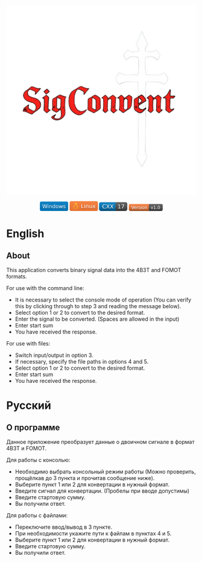 <p align="center" >
    <img src="pict/SigConvent.png" alt="SigConvent">
</p>

<p align="center" >
    <img src="pict/win.svg" alt="win" width="75">
    <img src="pict/linux.svg" alt="linux" width="75">
    <img src="pict/cxx.svg" alt="cxx" width="75">
    <img src="pict/version.svg" alt="version" width="90">
</p>

# English

## About

This application converts binary signal data into the 4B3T and FOMOT formats.<br>

For use with the command line:

* It is necessary to select the console mode of operation (You can verify this by clicking through to step 3 and reading the message below).
* Select option 1 or 2 to convert to the desired format.
* Enter the signal to be converted. (Spaces are allowed in the input)
* Enter start sum
* You have received the response.


For use with files:

* Switch input/output in option 3.
* If necessary, specify the file paths in options 4 and 5.
* Select option 1 or 2 to convert to the desired format.
* Enter start sum
* You have received the response.


# Русский

## О программе

Данное приложение преобразует данные о двоичном сигнале в формат 4B3T и FOMOT.<br>

Для работы с консолью:

* Необходимо выбрать консольный режим работы (Можно проверить, прощёлкав до 3 пункта и прочитав сообщение ниже).
* Выберите пункт 1 или 2 для конвертации в нужный формат.
* Введите сигнал для конвертации. (Пробелы при вводе допустимы)
* Введите стартовую сумму.
* Вы получили ответ.


Для работы с файлами:

* Переключите ввод/вывод в 3 пункте.
* При необходимости укажите пути к файлам в пунктах 4 и 5.
* Выберите пункт 1 или 2 для конвертации в нужный формат.
* Введите стартовую сумму.
* Вы получили ответ.